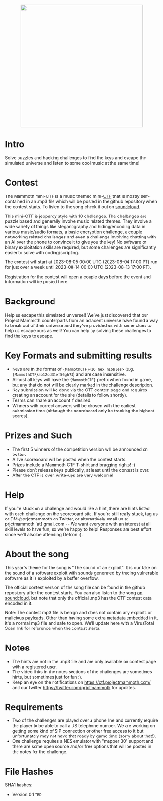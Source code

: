 <p align="center">
<img src="https://projectmammoth.com/images/debugged LG Thumbnail.jpg" height="400" width="400">
</p>

# Intro
Solve puzzles and hacking challenges to find the keys and escape the simulated
universe and listen to some cool music at the same time!

# Contest
The Mammoth mini-CTF is a music themed mini-[CTF](https://ctfd.io/whats-a-ctf/)
that is mostly self-contained in an .mp3 file which will be posted in the github
repository when the contest starts. To listen to the song check it out on
[soundcloud](https://soundcloud.com/projectmammoth/debugged-the-sound-of-an).

This mini-CTF is jeopardy style with 10 challenges.  The challenges are puzzle
based and generally involve music related themes.  They involve a wide variety
of things like steganography and hiding/encoding data in various music/audio
formats, a basic encryption challenge, a couple networking related challenges
and even a challenge involving chatting with an AI over the phone to convince
it to give you the key! No software or binary exploitation skills are required,
but some challenges are significantly easier to solve with coding/scripting.

The contest will start at 2023-08-05 00:00 UTC (2023-08-04 17:00 PT) run for just
over a week until 2023-08-14 00:00 UTC (2023-08-13 17:00 PT).

Registration for the contest will open a couple days before the event and
information will be posted here.

# Background
Help us escape this simulated universe!! We’ve just discovered that our Project
Mammoth counterparts from an adjacent universe have found a way to break out
of their universe and they’ve provided us with some clues to help us escape
ours as well!  You can help by solving these challenges to find the keys to
escape.

# Key Formats and submitting results
* Keys are in the format of `{MammothCTF}<16 hex nibbles>` (e.g.
  `{MammothCTF}ab12cd34ef56gh78`) and are case insensitive.
* Almost all keys will have the `{MammothCTF}` prefix when found in
  game, but any that do not will be clearly marked in the challenge description.
* Key submission will be done via the CTF contest page and requires creating an
  account for the site (details to follow shortly).
* Teams can share an account if desired.
* Winners with correct answers will be chosen with the earliest submission time
  (although the scoreboard only be tracking the highest scores).

# Prizes and Such
* The first 5 winners of the competition version will be announced on twitter.
* A live scoreboard will be posted when the contest starts.
* Prizes include a Mammoth CTF T-shirt and bragging rights! :)
* Please don’t release keys publically, at least until the
  contest is over.
* After the CTF is over, write-ups are very welcome!

# Help
If you’re stuck on a challenge and would like a hint, there are hints
listed with each challenge on the scoreboard site.  If you're still really
stuck, tag us or DM @prjctmammoth on Twitter, or alternatively email us at
prjctmammoth [at] gmail.com -- We want everyone with an interest at all
skill levels to have fun, so we're happy to help!  Responses are best
effort since we’ll also be attending Defcon :).

# About the song
This year's theme for the song is "The sound of an exploit".  It is our take
on the sound of a software exploit with sounds generated by tracing vulnerable
software as it is exploited by a buffer overflow.

The official contest version of the song file can be found in the github
repository after the contest starts.  You can also listen to the song
[on soundcloud](https://soundcloud.com/projectmammoth/debugged-the-sound-of-an),
but note that only the official .mp3 has the CTF contest data encoded in it.

Note: The contest mp3 file is benign and does not contain any exploits or
malicious payloads.  Other than having some extra metadata embedded in it,
it's a normal mp3 file and safe to open.  We'll update here with a VirusTotal
Scan link for reference when the contest starts.

# Notes
* The hints are not in the .mp3 file and are only available on contest page with
  a registered user.
* The video links in the notes sections of the challenges are sometimes hints,
  but sometimes just for fun :).
* Keep an eye on the notifications on https://ctf.projectmammoth.com/ and our
  twitter https://twitter.com/prjctmammoth for updates.

# Requirements
* Two of the challenges are played over a phone line and currently require
  the player to be able to call a US telephone number.  We are working on
  getting some kind of SIP connection or other free access to it but
  unfortunately may not have that ready by game time (sorry about that!).
* One challenge requires a NES emulator with "mapper 30" support and there
  are some open source and/or free options that will be posted in the notes
  for the challenge.


# File Hashes
SHA1 hashes:
* Version 0.1 `TBD`
